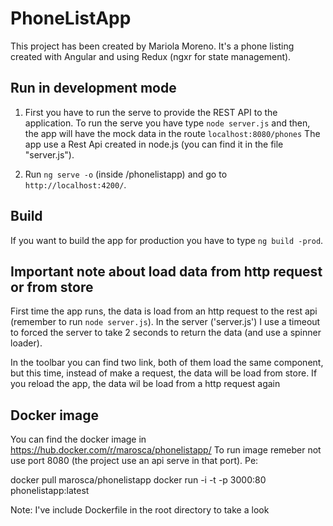 # PhoneListApp
This project has been created by Mariola Moreno. It's a phone listing created
with Angular and using Redux (ngxr for state management).

## Run in development mode
1. First you have to run the serve to provide the REST API to the application. To run the serve you have type `node server.js` and then, the app will have the mock data in the route `localhost:8080/phones` The app use a Rest Api created in node.js (you can find it in the file "server.js").

2. Run `ng serve -o` (inside /phonelistapp) and go to `http://localhost:4200/`.  
## Build
If you want to build the app for production you have to type `ng build -prod`.

## Important note about load data from http request or from store
First time the app runs, the data is load from an http request to the rest api (remember to run `node server.js`). In the server ('server.js') I use a timeout to forced the server to take 2 seconds to return the data (and use a spinner loader).

In the toolbar you can find two link, both of them load the same component, but this time, instead of make a request, the data will be load from store. If you reload the app, the data wil be load from a http request again

## Docker image
You can find the docker image in https://hub.docker.com/r/marosca/phonelistapp/
To run image remeber not use port 8080 (the project use an api serve in that port). Pe:

docker pull marosca/phonelistapp
docker run -i -t -p 3000:80 phonelistapp:latest

Note: I've include Dockerfile in the root directory to take a look
